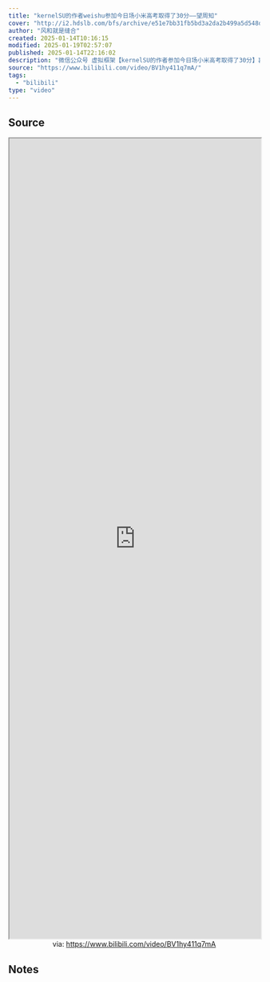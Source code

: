 ```yaml
---
title: "kernelSU的作者weishu参加今日场小米高考取得了30分——望周知"
cover: "http://i2.hdslb.com/bfs/archive/e51e7bb31fb5bd3a2da2b499a5d548d20de8292f.jpg@189w_107h.webp"
author: "风和就是缝合"
created: 2025-01-14T10:16:15
modified: 2025-01-19T02:57:07
published: 2025-01-14T22:16:02
description: "微信公众号 虚拟框架【kernelSU的作者参加今日场小米高考取得了30分】喜报，kernelSU的作者weishu于今日8点直播参加了今日场的小米BL解锁答题测试，取得了30分的好成绩。其在此之前在个人公众号上发布消息称，自己签到签了大半年，终于达到了小米社区5级。"
source: "https://www.bilibili.com/video/BV1hy411q7mA/"
tags:
  - "bilibili"
type: "video"
---
```


## Source

<iframe src='https://player.bilibili.com/player.html?isOutside=true&bvid=BV1hy411q7mA&p=1&autoplay=false' style='height:40vh;width:100%' class='iframe-radius' allow='fullscreen'></iframe>
<center>via: <a href='https://www.bilibili.com/video/BV1hy411q7mA' target='_blank' class='external-link'>https://www.bilibili.com/video/BV1hy411q7mA</a></center>

## Notes
